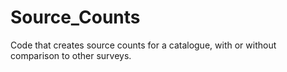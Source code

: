 # Source_Counts
Code that creates source counts for a catalogue, with or without comparison to other surveys.
